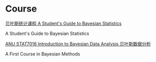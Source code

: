 
# Course

[贝叶斯统计课程 A Student's Guide to Bayesian Statistics](https://www.bilibili.com/video/BV1iV411v7Yw/?vd_source=3402e0cf5abe6a9fa6abe9997ddc0341)

A Student's Guide to Bayesian Statistics


[ANU STAT7016 Introduction to Bayesian Data Analysis 贝叶斯数据分析](https://www.bilibili.com/video/BV1fq4y1q7Ea/?vd_source=3402e0cf5abe6a9fa6abe9997ddc0341)

A First Course in Bayesian Methods